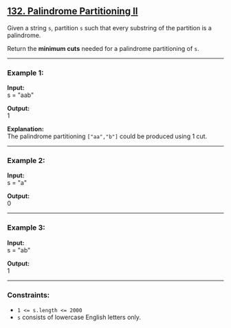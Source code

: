 ## [132. Palindrome Partitioning II](https://leetcode.com/problems/palindrome-partitioning-ii/)

Given a string `s`, partition `s` such that every substring of the partition is a palindrome.  

Return the **minimum cuts** needed for a palindrome partitioning of `s`.  

---

### Example 1:
**Input:**  
s = "aab"  

**Output:**  
1  

**Explanation:**  
The palindrome partitioning `["aa","b"]` could be produced using 1 cut.  

---

### Example 2:
**Input:**  
s = "a"  

**Output:**  
0  

---

### Example 3:
**Input:**  
s = "ab"  

**Output:**  
1  

---

### Constraints:
- `1 <= s.length <= 2000`  
- `s` consists of lowercase English letters only.  
